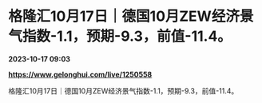 # 格隆汇10月17日｜德国10月ZEW经济景气指数-1.1，预期-9.3，前值-11.4。

**2023-10-17 09:03**

**https://www.gelonghui.com/live/1250558**

格隆汇10月17日｜德国10月ZEW经济景气指数-1.1，预期-9.3，前值-11.4。